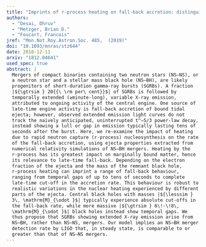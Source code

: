 ```yaml
---
title: "Imprints of r-process heating on fall-back accretion: distinguishing black hole–neutron star from double neutron star mergers"
authors:
  - "Desai, Dhruv"
  - "Metzger, Brian D."
  - "Foucart, Francois"
jref: "Mon.Not.Roy.Astron.Soc. 485,  (2019)"
doi: "10.1093/mnras/stz644"
date: 2018-12-11
arxiv: "1812.04641"
used_spec: true
abstract: |
  Mergers of compact binaries containing two neutron stars (NS–NS), or
  a neutron star and a stellar mass black hole (NS–BH), are likely
  progenitors of short-duration gamma-ray bursts (SGRBs). A fraction
  |${\gtrsim } 20{{\ \rm per\ cent}}$| of SGRBs is followed by
  temporally extended (≳minute-long), variable X-ray emission,
  attributed to ongoing activity of the central engine. One source of
  late-time engine activity is fall-back accretion of bound tidal
  ejecta; however, observed extended emission light curves do not
  track the naively anticipated, uninterrupted t^−5/3 power-law decay,
  instead showing a lull or gap in emission typically lasting tens of
  seconds after the burst. Here, we re-examine the impact of heating
  due to rapid neutron capture (r-process) nucleosynthesis on the rate
  of the fall-back accretion, using ejecta properties extracted from
  numerical relativity simulations of NS–BH mergers. Heating by the
  r-process has its greatest impact on marginally bound matter, hence
  its relevance to late-time fall-back. Depending on the electron
  fraction of the ejecta and the mass of the remnant black hole,
  r-process heating can imprint a range of fall-back behaviour,
  ranging from temporal gaps of up to tens of seconds to complete
  late-time cut-off in the accretion rate. This behaviour is robust to
  realistic variations in the nuclear heating experienced by different
  parts of the ejecta. Central black holes with masses |${\lesssim }
  3\, \mathrm{M}_{\odot }$| typically experience absolute cut-offs in
  the fall-back rate, while more massive |${\gtrsim } 6\!-\!8\,
  \mathrm{M}_{\odot }$| black holes instead show temporal gaps. We
  thus propose that SGRBs showing extended X-ray emission arise from
  NS–BH, rather than NS–NS, mergers. Our model implies an NS–BH merger
  detection rate by LIGO that, in steady state, is comparable to or
  greater than that of NS–NS mergers.
---
```

